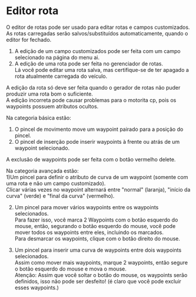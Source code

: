 # Editor rota

  
O editor de rotas pode ser usado para editar rotas e campos customizados.  
As rotas carregadas serão salvos/substituídos automaticamente, quando o editor for fechado.  
  
1) A edição de um campo customizados pode ser feita com um campo selecionado na página do menu ai.  
2) A edição de uma rota pode ser feita no gerenciador de rotas.  
    Lá você pode editar uma rota salva, mas certifique-se de ter apagado a rota atualmente carregada do veículo.  
  
A edição da rota só deve ser feita quando o gerador de rotas não puder produzir uma rota bom o suficiente.  
A edição incorreta pode causar problemas para o motorita cp, pois os waypoints possuem atributos ocultos.  

  
Na categoria básica estão:  
1) O pincel de movimento move um waypoint pairado para a posição do pincel.  
2) O pincel de inserção pode inserir waypoints à frente ou atrás de um waypoint selecionado.  
  
A exclusão de waypoints pode ser feita com o botão vermelho delete.  

  
Na categoria avançada estão:  
1)Um pincel para definir o atributo de curva de um waypoint (somente com uma rota e não um campo customizado).  
Clicar várias vezes no waypoint alternará entre "normal" (laranja), "início da curva" (verde) e "final da curva" (vermelho).  
  
2) Um pincel para mover vários waypoints entre os waypoints selecionados.  
Para fazer isso, você marca 2 Waypoints com o botão esquerdo do mouse, então, segurando o botão esquerdo do mouse, você pode mover todos os waypoints entre eles, incluindo os marcados.  
Para desmarcar os waypoints, clique com o botão direito do mouse.  
  
3) Um pincel para inserir uma curva de waypoints entre dois waypoints selecionados.  
Assim como mover mais waypoints, marque 2 waypoints, então segure o botão esquerdo do mouse e mova o mouse.  
Atenção: Assim que você soltar o botão do mouse, os waypoints serão definidos, isso não pode ser desfeito! (é claro que você pode excluir esses waypoints.)  
 

